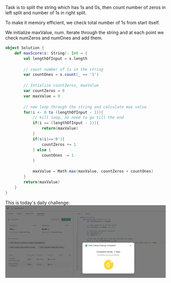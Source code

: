 Task is to split the string which has 1s and 0s, then count number of zeros in left split and number of 1s in right split.

To make it memory efficient, we check total number of 1s from start itself.

We initialize maxValue, num. Iterate through the string and at each point we check numZeros and numOnes and add them.

```scala
object Solution {
    def maxScore(s: String): Int = {
        val lengthOfInput = s.length

        // count number of 1s in the string
        var countOnes = s.count(_ == '1')

        // Intialize countZeros, maxValue
        var countZeros = 0
        var maxValue = 0

        // now loop through the string and calculate max value
        for(i <- 0 to (lengthOfInput - 1)){
            // kill loop, no need to go till the end
            if(i == (lengthOfInput - 1)){
                return(maxValue)
            }
            if(s(i)=='0'){
                countZeros += 1
            } else {
                countOnes -= 1
            }

            maxValue = Math.max(maxValue, countZeros + countOnes)
        }
        return(maxValue)
    }
}
```

This is today's daily challenge:
![submission](submission.png)
